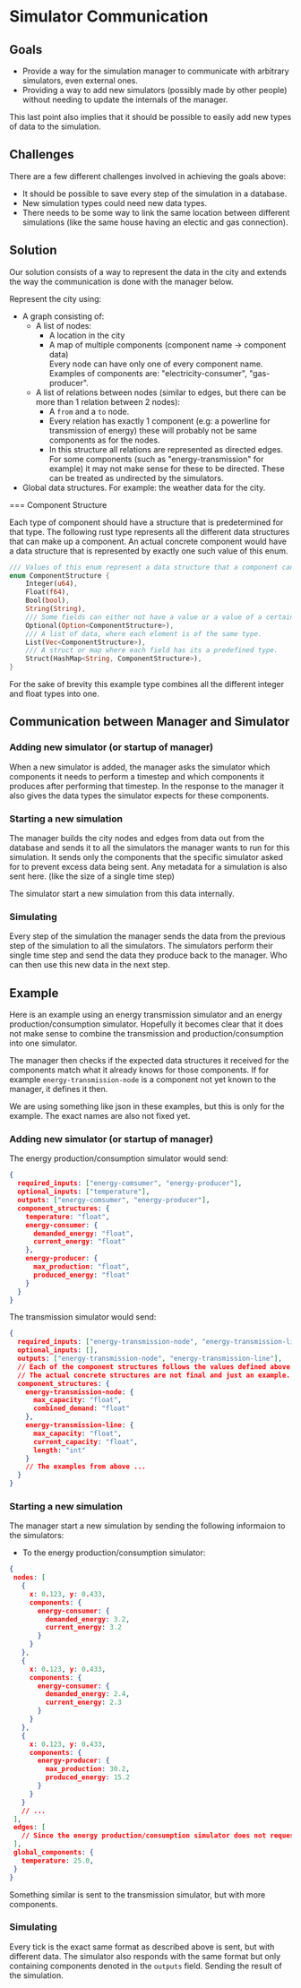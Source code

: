 # Simulator Communication

## Goals

- Provide a way for the simulation manager to communicate with arbitrary simulators, even external ones.
- Providing a way to add new simulators (possibly made by other people) without needing to update the internals of the manager.

This last point also implies that it should be possible to easily add new types of data to the simulation.

## Challenges

There are a few different challenges involved in achieving the goals above:
- It should be possible to save every step of the simulation in a database.
- New simulation types could need new data types.
- There needs to be some way to link the same location between different simulations (like the same house having an electic and gas connection).

## Solution

Our solution consists of a way to represent the data in the city and extends the way the communication is done with the manager below. 

Represent the city using:
- A graph consisting of:
  - A list of nodes:
    - A location in the city
    - A map of multiple components (component name -> component data)\
      Every node can have only one of every component name. Examples of components are: "electricity-consumer", "gas-producer".
  - A list of relations between nodes (similar to edges, but there can be more than 1 relation between 2 nodes):
    - A `from` and a `to` node.
    - Every relation has exactly 1 component (e.g: a powerline for transmission of energy) these will probably not be same components as for the nodes.
    - In this structure all relations are represented as directed edges. For some components (such as "energy-transmission" for example) it may not make sense for these to be directed. These can be treated as undirected by the simulators.
- Global data structures. For example: the weather data for the city.

=== Component Structure

Each type of component should have a structure that is predetermined for that type.
The following rust type represents all the different data structures that can make up a component.
An actual concrete component would have a data structure that is represented by exactly one such value of this enum.

```rust
/// Values of this enum represent a data structure that a component can have.
enum ComponentStructure {
    Integer(u64),
    Float(f64),
    Bool(bool),
    String(String),
    /// Some fields can either not have a value or a value of a certain type.
    Optional(Option<ComponentStructure>),
    /// A list of data, where each element is of the same type.
    List(Vec<ComponentStructure>),
    /// A struct or map where each field has its a predefined type.
    Struct(HashMap<String, ComponentStructure>),
}
```

For the sake of brevity this example type combines all the different integer and float types into one.

## Communication between Manager and Simulator

### Adding new simulator (or startup of manager)
When a new simulator is added, the manager asks the simulator which components it needs to perform a timestep and which components it produces after performing that timestep.
In the response to the manager it also gives the data types the simulator expects for these components.

### Starting a new simulation
The manager builds the city nodes and edges from data out from the database and sends it to all the simulators the manager wants to run for this simulation.
It sends only the components that the specific simulator asked for to prevent excess data being sent.
Any metadata for a simulation is also sent here. (like the size of a single time step)

The simulator start a new simulation from this data internally.

### Simulating
Every step of the simulation the manager sends the data from the previous step of the simulation to all the simulators.
The simulators perform their single time step and send the data they produce back to the manager.
Who can then use this new data in the next step.

## Example
Here is an example using an energy transmission simulator and an energy production/consumption simulator.
Hopefully it becomes clear that it does not make sense to combine the transmission and production/consumption into one simulator.

The manager then checks if the expected data structures it received for the components match what it already knows for those components.
If for example `energy-transmission-node` is a component not yet known to the manager, it defines it then.

We are using something like json in these examples, but this is only for the example.
The exact names are also not fixed yet.

### Adding new simulator (or startup of manager)

The energy production/consumption simulator would send:
```json
{
  required_inputs: ["energy-comsumer", "energy-producer"],
  optional_inputs: ["temperature"],
  outputs: ["energy-comsumer", "energy-producer"],
  component_structures: {
    temperature: "float",
    energy-consumer: {
      demanded_energy: "float",
      current_energy: "float"
    },
    energy-producer: {
      max_production: "float",
      produced_energy: "float"
    }
  }
}
```

The transmission simulator would send:
```json
{
  required_inputs: ["energy-transmission-node", "energy-transmission-line", "energy-comsumer", "energy-producer"],
  optional_inputs: [],
  outputs: ["energy-transmission-node", "energy-transmission-line"],
  // Each of the component structures follows the values defined above for `ComponentStructure`.
  // The actual concrete structures are not final and just an example.
  component_structures: {
    energy-transmission-node: {
      max_capacity: "float",
      combined_demand: "float"
    },
    energy-transmission-line: {
      max_capacity: "float",
      current_capacity: "float",
      length: "int"
    }
    // The examples from above ...
  }
}
```

### Starting a new simulation
The manager start a new simulation by sending the following informaion to the simulators:
- To the energy production/consumption simulator:
 ```json
{
  nodes: [
    {
      x: 0.123, y: 0.433,
      components: {
        energy-consumer: {
          demanded_energy: 3.2,
          current_energy: 3.2
        }
      }
    },
    {
      x: 0.123, y: 0.433,
      components: {
        energy-consumer: {
          demanded_energy: 2.4,
          current_energy: 2.3
        }
      }
    },
    {
      x: 0.123, y: 0.433,
      components: {
        energy-producer: {
          max_production: 30.2,
          produced_energy: 15.2
        }
      }
    }
    // ...
  ],
  edges: [
    // Since the energy production/consumption simulator does not request edge components, no edges need to be sent.
  ],
  global_components: {
    temperature: 25.0,
  }
}
```
Something similar is sent to the transmission simulator, but with more components.

### Simulating
Every tick is the exact same format as described above is sent, but with different data.
The simulator also responds with the same format but only containing components denoted in the `outputs` field.
Sending the result of the simulation.

